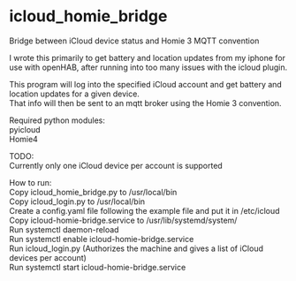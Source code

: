 # icloud_homie_bridge
Bridge between iCloud device status and Homie 3 MQTT convention

I wrote this primarily to get battery and location updates from my iphone for use with openHAB, after running into too many issues with the icloud plugin.

This program will log into the specified iCloud account and get battery and location updates for a given device.<br>
That info will then be sent to an mqtt broker using the Homie 3 convention.<br>

Required python modules:<br>
  pyicloud<br>
  Homie4<br>

TODO:<br>
  Currently only one iCloud device per account is supported<br>
  
How to run:<br>
  Copy icloud_homie_bridge.py to /usr/local/bin<br>
  Copy icloud_login.py to /usr/local/bin<br>
  Create a config.yaml file following the example file and put it in /etc/icloud<br>
  Copy icloud-homie-bridge.service to /usr/lib/systemd/system/<br>
  Run systemctl daemon-reload<br>
  Run systemctl enable icloud-homie-bridge.service<br>
  Run icloud_login.py (Authorizes the machine and gives a list of iCloud devices per account)<br>
  Run systemctl start icloud-homie-bridge.service<br>
  
